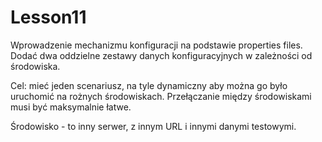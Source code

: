 # Lesson11

Wprowadzenie mechanizmu konfiguracji na podstawie properties files. Dodać dwa oddzielne zestawy danych konfiguracyjnych w zależności od środowiska. 
 
Cel: mieć jeden scenariusz, na tyle dynamiczny aby można go było uruchomić na rożnych środowiskach. Przełączanie między środowiskami musi być maksymalnie łatwe. 
 
Środowisko - to inny serwer, z innym URL i innymi danymi testowymi. 
